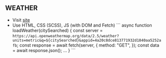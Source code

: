 ## WEATHER
- Visit [site](https://bodmat.github.io/weather/)
- Use HTML, CSS (SCSS), JS (with DOM and Fetch)
\```
async function loadWeather(citySearched) {
    const server = `https://api.openweathermap.org/data/2.5/weather?units=metric&q=${citySearched}&appid=4a20c8dce813771932d1840aa5252afb`;
    const response = await fetch(server, {
        method: "GET",
    });
    const data = await response.json();
    ...
}
\```
